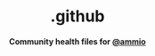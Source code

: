 <h1 align='center'>.github</h1>
<h4 align='center'>Community health files for <a href = 'https://github.com/ammio'>@ammio</a></h4>
